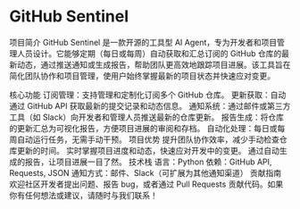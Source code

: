 # GitHub Sentinel

项目简介
GitHub Sentinel 是一款开源的工具型 AI Agent，专为开发者和项目管理人员设计。它能够定期（每日或每周）自动获取和汇总订阅的 GitHub 仓库的最新动态，通过推送通知或生成报告，帮助团队更高效地跟踪项目进展。该工具旨在简化团队协作和项目管理，使用户始终掌握最新的项目状态并快速应对变更。

核心功能
订阅管理：支持管理和定制化订阅多个 GitHub 仓库。
更新获取：自动通过 GitHub API 获取最新的提交记录和动态信息。
通知系统：通过邮件或第三方工具（如 Slack）向开发者和管理人员推送最新的仓库更新。
报告生成：将仓库的更新汇总为可视化报告，方便项目进展的审阅和存档。
自动化处理：每日或每周自动运行任务，无需手动干预。
项目优势
提升团队协作效率，减少手动检查仓库更新的时间。
实时掌握项目进度和动态，快速应对开发中的变更。
通过自动生成的报告，让项目进展一目了然。
技术栈
语言：Python
依赖：GitHub API, Requests, JSON
通知方式：邮件、Slack（可扩展为其他通知渠道）
贡献指南
欢迎社区开发者提出问题、报告 bug，或者通过 Pull Requests 贡献代码。如果你有任何想法或建议，请随时与我们联系！